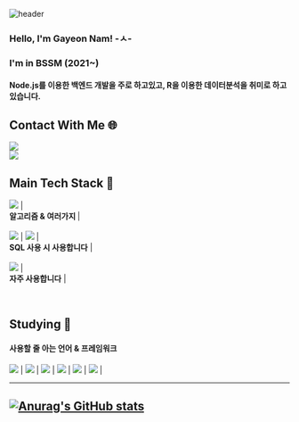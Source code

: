 ![header](https://capsule-render.vercel.app/api?type=Waving&color=b4e4db&height=220&section=header&text=Nam_Gayeon&fontColor=FFFFFF&fontSize=90&animation=blink)

### Hello, I'm Gayeon Nam! -ㅅ- 
### I'm in BSSM (2021~)
#### Node.js를 이용한 백엔드 개발을 주로 하고있고, R을 이용한 데이터분석을 취미로 하고있습니다.

 <h2> Contact With Me 🌐 </h2>
<a href="https://mail.google.com/mail/u/3/#inbox"><img src="https://img.shields.io/badge/seaurchin2493@gmail.com-EA4335?style=flat-square&logo=Gmail&logoColor=white"/></a> <br>
<a href="https://velog.io/@seaurchin2"><img src="https://img.shields.io/badge/velog.io/@seaurchin2-20C997?style=flat-square&logo=Velog&logoColor=white"/></a>
 <h2> Main Tech Stack 🔧 </h2>
<p>
 <img src="https://img.shields.io/badge/Python-3776AB?style=flat-square&logo=Python&logoColor=white"/> |<br>
<b>알고리즘 & 여러가지 </b> |<br><br>
<img src="https://img.shields.io/badge/Oracle-F80000?style=flat-square&logo=Oracle&logoColor=white"/> | <img src="https://img.shields.io/badge/MySQL-4479A1?style=flat-square&logo=MySQL&logoColor=white"/> | <br>
<b>SQL 사용 시 사용합니다</b> |<br><br>
<img src="https://img.shields.io/badge/Node.js-339933?style=flat-square&logo=Node.js&logoColor=white"/> | <br> 
<b>자주 사용합니다</b> | <br>
 </p>
 <br>
 
 <h2> Studying 📘 </h2>
 <h4>사용할 줄 아는 언어 & 프레임워크</h4>
 <p>
<img src="https://img.shields.io/badge/Java-007396?style=flat-square&logo=Java&logoColor=white"/> | <img src="https://img.shields.io/badge/C++-00599C?style=flat-square&logo=C++&logoColor=white"/> | <img src="https://img.shields.io/badge/JavaScript-F7DF1E?style=flat-square&logo=JavaScript&logoColor=white"/> | <img src="https://img.shields.io/badge/Flutter-02569B?style=flat-square&logo=Flutter&logoColor=white"/> | <img src="https://img.shields.io/badge/Dart-0175C2?style=flat-square&logo=Dart&logoColor=white"/> | <img src="https://img.shields.io/badge/R-276DC3?style=flat-square&logo=Dart&logoColor=white"/> | 
</p>


--- 
[![Anurag's GitHub stats](https://github-readme-stats.vercel.app/api?username=forests0&show_icons=true&theme=merko)](https://github.com/forests0/github-readme-stats)
---

